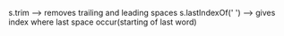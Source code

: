 s.trim --> removes trailing and leading spaces
s.lastIndexOf(' ') --> gives index where last space occur(starting of last word)
